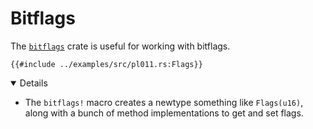 # Bitflags

The [`bitflags`](https://crates.io/crates/bitflags) crate is useful for working
with bitflags.

```rust,editable,compile_fail
{{#include ../examples/src/pl011.rs:Flags}}
```

<details open='true'>

- The `bitflags!` macro creates a newtype something like `Flags(u16)`, along
  with a bunch of method implementations to get and set flags.

</details>
